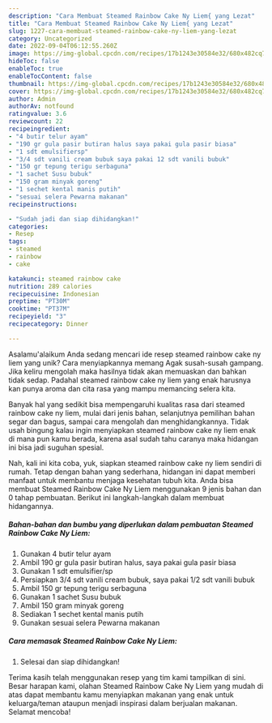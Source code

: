 ```yaml
---
description: "Cara Membuat Steamed Rainbow Cake Ny Liem{ yang Lezat"
title: "Cara Membuat Steamed Rainbow Cake Ny Liem{ yang Lezat"
slug: 1227-cara-membuat-steamed-rainbow-cake-ny-liem-yang-lezat
category: Uncategorized
date: 2022-09-04T06:12:55.260Z
image: https://img-global.cpcdn.com/recipes/17b1243e30584e32/680x482cq70/steamed-rainbow-cake-ny-liem-foto-resep-utama.jpg
hideToc: false
enableToc: true
enableTocContent: false
thumbnail: https://img-global.cpcdn.com/recipes/17b1243e30584e32/680x482cq70/steamed-rainbow-cake-ny-liem-foto-resep-utama.jpg
cover: https://img-global.cpcdn.com/recipes/17b1243e30584e32/680x482cq70/steamed-rainbow-cake-ny-liem-foto-resep-utama.jpg
author: Admin
authorAv: notfound
ratingvalue: 3.6
reviewcount: 22
recipeingredient:
- "4 butir telur ayam"
- "190 gr gula pasir butiran halus saya pakai gula pasir biasa"
- "1 sdt emulsifiersp"
- "3/4 sdt vanili cream bubuk saya pakai 12 sdt vanili bubuk"
- "150 gr tepung terigu serbaguna"
- "1 sachet Susu bubuk"
- "150 gram minyak goreng"
- "1 sechet kental manis putih"
- "sesuai selera Pewarna makanan"
recipeinstructions:

- "Sudah jadi dan siap dihidangkan!"
categories:
- Resep
tags:
- steamed
- rainbow
- cake

katakunci: steamed rainbow cake 
nutrition: 289 calories
recipecuisine: Indonesian
preptime: "PT30M"
cooktime: "PT37M"
recipeyield: "3"
recipecategory: Dinner

---
```



Asalamu'alaikum Anda sedang mencari ide resep steamed rainbow cake ny liem yang unik? Cara menyiapkannya memang Agak susah-susah gampang. Jika keliru mengolah maka hasilnya tidak akan memuaskan dan bahkan tidak sedap. Padahal steamed rainbow cake ny liem yang enak harusnya kan punya aroma dan cita rasa yang mampu memancing selera kita.


Banyak hal yang sedikit bisa mempengaruhi kualitas rasa dari steamed rainbow cake ny liem, mulai dari jenis bahan, selanjutnya pemilihan bahan segar dan bagus, sampai cara mengolah dan menghidangkannya. Tidak usah bingung kalau ingin menyiapkan steamed rainbow cake ny liem enak di mana pun kamu berada, karena asal sudah tahu caranya maka hidangan ini bisa jadi suguhan spesial.




Nah, kali ini kita coba, yuk, siapkan steamed rainbow cake ny liem sendiri di rumah. Tetap dengan bahan yang sederhana, hidangan ini dapat memberi manfaat untuk membantu menjaga kesehatan tubuh kita. Anda bisa membuat Steamed Rainbow Cake Ny Liem menggunakan 9 jenis bahan dan 0 tahap pembuatan. Berikut ini langkah-langkah dalam membuat hidangannya.

<!--inarticleads1-->

##### Bahan-bahan dan bumbu yang diperlukan dalam pembuatan Steamed Rainbow Cake Ny Liem:

1. Gunakan 4 butir telur ayam
1. Ambil 190 gr gula pasir butiran halus, saya pakai gula pasir biasa
1. Gunakan 1 sdt emulsifier/sp
1. Persiapkan 3/4 sdt vanili cream bubuk, saya pakai 1/2 sdt vanili bubuk
1. Ambil 150 gr tepung terigu serbaguna
1. Gunakan 1 sachet Susu bubuk
1. Ambil 150 gram minyak goreng
1. Sediakan 1 sechet kental manis putih
1. Gunakan sesuai selera Pewarna makanan




<!--inarticleads2-->

##### Cara memasak Steamed Rainbow Cake Ny Liem:


1. Selesai dan siap dihidangkan!



Terima kasih telah menggunakan resep yang tim kami tampilkan di sini. Besar harapan kami, olahan Steamed Rainbow Cake Ny Liem yang mudah di atas dapat membantu kamu menyiapkan makanan yang enak untuk keluarga/teman ataupun menjadi inspirasi dalam berjualan makanan. Selamat mencoba!
